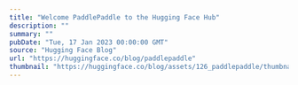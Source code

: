 ```yaml
---
title: "Welcome PaddlePaddle to the Hugging Face Hub"
description: ""
summary: ""
pubDate: "Tue, 17 Jan 2023 00:00:00 GMT"
source: "Hugging Face Blog"
url: "https://huggingface.co/blog/paddlepaddle"
thumbnail: "https://huggingface.co/blog/assets/126_paddlepaddle/thumbnail.jpg"
---
```



